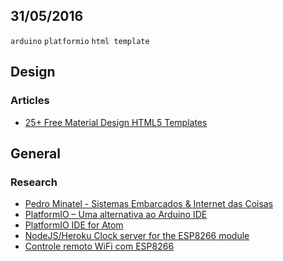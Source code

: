 31/05/2016
----------

`arduino` `platformio` `html template`

## Design

### Articles

- [25+ Free Material Design HTML5 Templates](https://templateflip.com/material-design-html5-templates-free-download/)

## General

### Research

- [Pedro Minatel - Sistemas Embarcados & Internet das Coisas](http://pedrominatel.com.br/)
- [PlatformIO – Uma alternativa ao Arduino IDE](http://pedrominatel.com.br/ferramentas/platformio-uma-alternativa-ao-arduino-ide/)
- [PlatformIO IDE for Atom](http://docs.platformio.org/en/latest/ide/atom.html#installation)
- [NodeJS/Heroku Clock server for the ESP8266 module](http://theblogofpeterchen.blogspot.com.br/2015/09/nodejsheroku-clock-server-for-esp8266.html)
- [Controle remoto WiFi com ESP8266](http://pedrominatel.com.br/esp8266/controle-remoto-wifi-com-esp8266/)
